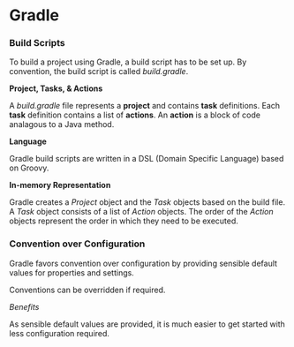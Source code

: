 # Gradle

### Build Scripts

To build a project using Gradle, a build script has to be set up. By convention, the build script is called *build.gradle*. 

**Project, Tasks, & Actions**

A *build.gradle* file represents a **project** and contains **task** definitions. Each **task** definition contains a list of **actions**. An **action** is a block of code analagous to a Java method.

**Language**

Gradle build scripts are written in a DSL (Domain Specific Language) based on Groovy. 

**In-memory Representation**

Gradle creates a *Project* object and the *Task* objects based on the build file. A *Task* object consists of a list of *Action* objects. 
The order of the *Action* objects represent the order in which they need to be executed. 

### Convention over Configuration

Gradle favors convention over configuration by providing sensible default values for properties and settings. 

Conventions can be overridden if required.

*Benefits*

As sensible default values are provided, it is much easier to get started with less configuration required.


